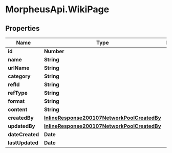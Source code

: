 # MorpheusApi.WikiPage

## Properties

Name | Type | Description | Notes
------------ | ------------- | ------------- | -------------
**id** | **Number** |  | [optional] 
**name** | **String** |  | [optional] 
**urlName** | **String** |  | [optional] 
**category** | **String** |  | [optional] 
**refId** | **String** |  | [optional] 
**refType** | **String** |  | [optional] 
**format** | **String** |  | [optional] 
**content** | **String** |  | [optional] 
**createdBy** | [**InlineResponse200107NetworkPoolCreatedBy**](InlineResponse200107NetworkPoolCreatedBy.md) |  | [optional] 
**updatedBy** | [**InlineResponse200107NetworkPoolCreatedBy**](InlineResponse200107NetworkPoolCreatedBy.md) |  | [optional] 
**dateCreated** | **Date** |  | [optional] 
**lastUpdated** | **Date** |  | [optional] 


